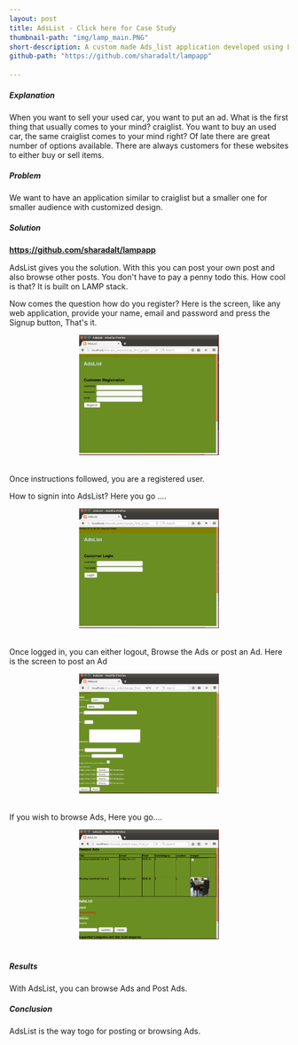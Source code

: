 ```yaml
---
layout: post
title: AdsList - Click here for Case Study
thumbnail-path: "img/lamp_main.PNG"
short-description: A custom made Ads_list application developed using LAMP.
github-path: "https://github.com/sharadalt/lampapp"

---
```


##### Explanation
When you want to sell your used car, you want to put an ad. What is the first thing that usually comes to your mind? craiglist. You want to buy an used car, the same craiglist comes to your mind right? Of late there are great number of options available. There are always customers for these websites to either buy or sell items.

##### Problem

We want to have an application similar to craiglist but a smaller one for smaller audience with customized design.

##### Solution
<a href="https://github.com/sharadalt/lampapp" style="font-family:Times New Roman;"><strong>https://github.com/sharadalt/lampapp</strong></a>

AdsList gives you the solution. With this you can post your own post and also browse other posts. You don't have to pay a penny todo this. How cool is that? It is built on LAMP stack.

Now comes the question how do you register? 
Here is the screen, like any web application, provide your name, email and password and press the Signup button, That's it.

<div class="boxed" style="width: 50%;margin-left: auto; margin-right: auto;text-align: center;">
    <img src="/img/lamp_registration.PNG"/>
</div>
<br />

Once instructions followed, you are a registered user.

How to signin into AdsList? Here you go ....

<div class="boxed" style="width: 50%;margin-left: auto; margin-right: auto; text-align: center;">
    <img src="/img/lamp_login.PNG"/>
</div>
<br />
 
Once logged in, you can either logout, Browse the Ads or post an Ad. Here is the screen to post an Ad

<div class="boxed" style="width: 50%;margin-left: auto; margin-right: auto; text-align: center;">
    <img src="/img/lamp_post_ads.PNG"/>
</div>
<br />

If you wish to browse Ads, Here you go....

<div class="boxed" style="width: 50%;margin-left: auto; margin-right: auto;text-align: center;">
    <img src="/img/lamp_browse_ads.PNG"/>
</div>
<br />


##### Results
With AdsList, you can browse Ads and Post Ads.

##### Conclusion
AdsList is the way togo for posting or browsing Ads.


